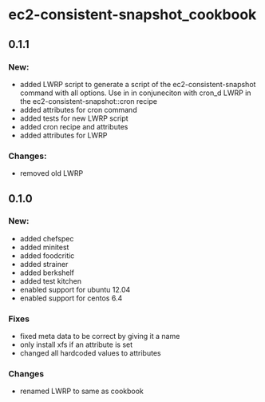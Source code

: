 # ec2-consistent-snapshot_cookbook

## 0.1.1

### New:
* added LWRP script to generate a script of the ec2-consistent-snapshot command with all options. Use in in conjuneciton with cron_d LWRP in the ec2-consistent-snapshot::cron recipe
* added attributes for cron command
* added tests for new LWRP script
* added cron recipe and attributes
* added attributes for LWRP

### Changes:
* removed old LWRP 

## 0.1.0

### New:

* added chefspec
* added minitest
* added foodcritic
* added strainer
* added berkshelf
* added test kitchen
* enabled support for ubuntu 12.04
* enabled support for centos 6.4

### Fixes

* fixed meta data to be correct by giving it a name
* only install xfs if an attribute is set
* changed all hardcoded values to attributes

### Changes

* renamed LWRP to same as cookbook 